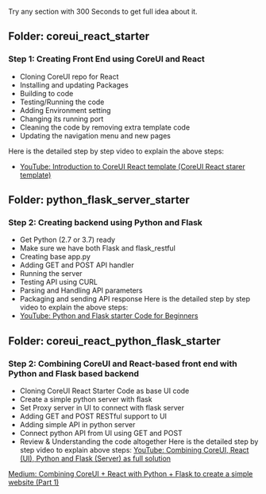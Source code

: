 Try any section with 300 Seconds to get full idea about it. 

## Folder: coreui_react_starter
### Step 1: Creating Front End using CoreUI and React
- Cloning CoreUI repo for React
- Installing and updating Packages
- Building to code
- Testing/Running the code
- Adding Environment setting
- Changing its running port
- Cleaning the code by removing extra template code
- Updating the navigation menu and new pages

Here is the detailed step by step video to explain the above steps:
- [YouTube: Introduction to CoreUI React template (CoreUI React starer template)](https://www.youtube.com/watch?v=hPb7wy4LDk0)

## Folder: python_flask_server_starter
### Step 2: Creating backend using Python and Flask
- Get Python (2.7 or 3.7) ready
- Make sure we have both Flask and flask_restful
- Creating base app.py
- Adding GET and POST API handler
- Running the server
- Testing API using CURL
- Parsing and Handling API parameters
- Packaging and sending API response
Here is the detailed step by step video to explain the above steps:
- [YouTube: Python and Flask starter Code for Beginners](https://www.youtube.com/watch?v=llzJxz5oZ8c)

## Folder: coreui_react_python_flask_starter
### Step 2: Combining CoreUI and React-based front end with Python and Flask based backend
- Cloning CoreUI React Starter Code as base UI code
- Create a simple python server with flask
- Set Proxy server in UI to connect with flask server
- Adding GET and POST RESTful support to UI 
- Adding simple API in python server
- Connect python API from UI using GET and POST
- Review & Understanding the code altogether
Here is the detailed step by step video to explain above steps:
[YouTube: Combining CoreUI, React (UI), Python and Flask (Server) as full solution](https://www.youtube.com/watch?v=EIHAuqSShjw)

[Medium: Combining CoreUI + React with Python + Flask to create a simple website (Part 1)](https://medium.com/@avkashchauhan/combining-coreui-react-with-python-flask-to-create-a-simple-website-part-1-547651279dcc)
